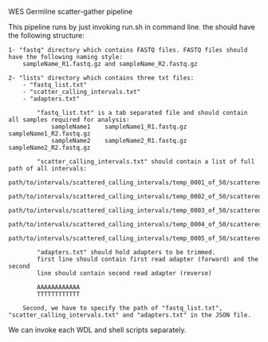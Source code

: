 WES Germline scatter-gather pipeline

This pipeline runs by just invoking run.sh <projectDirectory> in command line.
the <projectDir> should have the following structure:
    
    1- "fastq" directory which contains FASTQ files. FASTQ files should have the following naming style:
        sampleName_R1.fastq.gz and sampleName_R2.fastq.gz
    
    2- "lists" directory which contains three txt files:
        - "fastq_list.txt"
        - "scatter_calling_intervals.txt"
        - "adapters.txt"

            "fastq_list.txt" is a tab separated file and should contain all samples required for analysis:
                sampleName1    sampleName1_R1.fastq.gz    sampleName1_R2.fastq.gz
                sampleName2    sampleName2_R1.fastq.gz    sampleName2_R2.fastq.gz

            "scatter_calling_intervals.txt" should contain a list of full path of all intervals:
            path/to/intervals/scattered_calling_intervals/temp_0001_of_50/scattered.interval_list
            path/to/intervals/scattered_calling_intervals/temp_0002_of_50/scattered.interval_list
            path/to/intervals/scattered_calling_intervals/temp_0003_of_50/scattered.interval_list
            path/to/intervals/scattered_calling_intervals/temp_0004_of_50/scattered.interval_list
            path/to/intervals/scattered_calling_intervals/temp_0005_of_50/scattered.interval_list

            "adapters.txt" should hold adapters to be trimmed.
            first line should contain first read adapter (forward) and the second
            line should contain second read adapter (reverse)

            AAAAAAAAAAAA
            TTTTTTTTTTTT

        Second, we have to specify the path of "fastq_list.txt", "scatter_calling_intervals.txt" and "adapters.txt" in the JSON file.


We can invoke each WDL and shell scripts separately.

